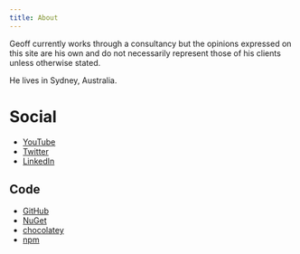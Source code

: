 ```yaml
---
title: About
---
```


Geoff currently works through a consultancy but the opinions expressed on this site are his own and do not necessarily represent those of his clients unless otherwise stated.

He lives in Sydney, Australia.

# Social

- [YouTube](https://youtube.com/c/geoffreyhuntley)
- [Twitter](https://twitter.com/geoffreyhuntley)
- [LinkedIn](https://www.linkedin.com/in/geoffreyhuntley)

## Code

- [GitHub](https://github.com/ghuntley)
- [NuGet](https://www.nuget.org/profiles/ghuntley/)
- [chocolatey](https://chocolatey.org/profiles/ghuntley)
- [npm](https://npmjs.org/~ghuntley)
